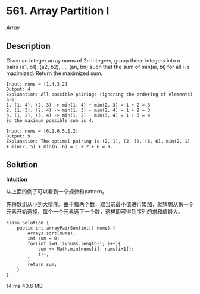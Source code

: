 # 561. Array Partition I

*Array*

## Description

Given an integer array nums of 2n integers, group these integers into n pairs (a1, b1), (a2, b2), ..., (an, bn) such that the sum of min(ai, bi) 
for all i is maximized. Return the maximized sum.

```
Input: nums = [1,4,3,2]
Output: 4
Explanation: All possible pairings (ignoring the ordering of elements) are:
1. (1, 4), (2, 3) -> min(1, 4) + min(2, 3) = 1 + 2 = 3
2. (1, 3), (2, 4) -> min(1, 3) + min(2, 4) = 1 + 2 = 3
3. (1, 2), (3, 4) -> min(1, 2) + min(3, 4) = 1 + 3 = 4
So the maximum possible sum is 4.
```

```
Input: nums = [6,2,6,5,1,2]
Output: 9
Explanation: The optimal pairing is (2, 1), (2, 5), (6, 6). min(2, 1) + min(2, 5) + min(6, 6) = 1 + 2 + 6 = 9.

```

## Solution

**Intuition**

从上面的例子可以看到一个规律和pattern。

先将数组从小到大排序。由于每两个数，取当前最小值进行累加，就猜想从第一个元素开始选择，每个一个元素选下一个数，这样即可得到序列的求和值最大。

```
class Solution {
    public int arrayPairSum(int[] nums) {
        Arrays.sort(nums);
        int sum = 0;
        for(int i=0; i<nums.length-1; i++){
            sum += Math.min(nums[i], nums[i+1]);
            i++;
        }
        return sum;
    }
}
```
14 ms	40.6 MB



